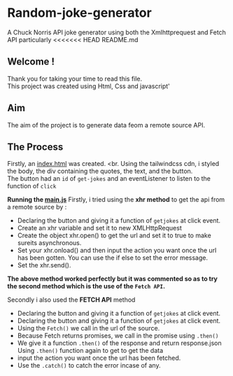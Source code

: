 # Random-joke-generator
A Chuck Norris API joke generator using both the Xmlhttprequest and Fetch API particularly
<<<<<<< HEAD
README.md
## Welcome !

Thank you for taking your time to read this file.<br>
This project was created using Html, Css and javascript'

## Aim
The aim of the project is to generate data feom a remote source API.

## The Process
Firstly, an <a href="index.html">index.html</a> was created. <br.
Using the tailwindcss cdn, i styled the body, the div containing the quotes, the text, and the button.<br>
The button had an `id` of `get-jokes` and an eventListener to listen to the function of `click`<br>

**Running the <a href="main.js">main.js</a>**
Firstly, i tried using the **xhr method** to get the api from a remote source by :<br>
- Declaring the button and giving it a function of `getjokes` at click event.
- Create an xhr variable and set it to new XMLHttpRequest
- Create the object xhr.open() to get the url and set it to true to make sureits asynchronous.
- Set your xhr.onload() and then input the action you want once the url has been gotten. You can use the if else to set the error message.
- Set the xhr.send().

**The above method worked perfectly but it was commented so as to try the second method which is the use of the `Fetch API`.**

Secondly i also used the **FETCH API** method
-  Declaring the button and giving it a function of `getjokes` at click event.
- Declaring the button and giving it a function of `getjokes` at click event.
- Using the `Fetch()` we call in the url of the source.
- Because Fetch returns promises, we call in the promise using `.then()`
- We give it a function `.then()` of the response and return response.json
Using `.then()` function again to get to get the data
- input the action you want once the url has been fetched.
- Use the `.catch()` to catch the error incase of any.
